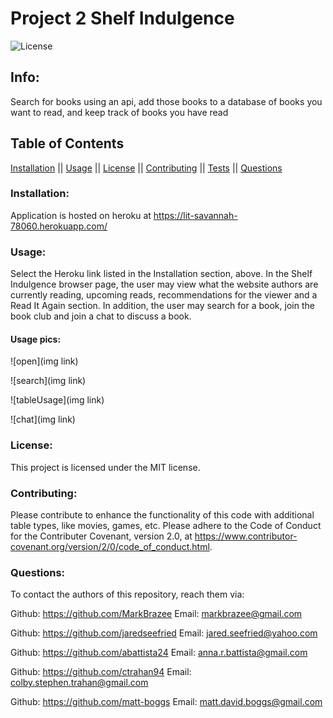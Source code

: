 # Project 2 Shelf Indulgence
 ![License](https://img.shields.io/badge/license-MIT-blue.svg)

## Info: 
Search for books using an api, add those books to a database of books you want to read, and keep track of books you have read

## Table of Contents 
[Installation](#Installation) || [Usage](#Usage) || [License](#License) || [Contributing](#Contributing) || [Tests](#Tests) || [Questions](#Questions)

### Installation:
Application is hosted on heroku at https://lit-savannah-78060.herokuapp.com/


### Usage:
Select the Heroku link listed in the Installation section, above. In the Shelf Indulgence browser page, the user may view what the website authors are currently reading, upcoming reads, recommendations for the viewer and a Read It Again section. In addition, the user may search for a book, join the book club and join a chat to discuss a book.

#### Usage pics:
![open](img link)

![search](img link)

![tableUsage](img link)

![chat](img link)

### License:
 This project is licensed under the MIT license.

### Contributing:
Please contribute to enhance the functionality of this code with additional table types, like movies, games, etc. Please adhere to the Code of Conduct for the Contributer Covenant, version 2.0, at https://www.contributor-covenant.org/version/2/0/code_of_conduct.html.


### Questions:
To contact the authors of this repository, reach them via: 

Github: https://github.com/MarkBrazee
Email: markbrazee@gmail.com

Github: https://github.com/jaredseefried
Email: jared.seefried@yahoo.com

Github: https://github.com/abattista24
Email: anna.r.battista@gmail.com

Github: https://github.com/ctrahan94
Email: colby.stephen.trahan@gmail.com

Github: https://github.com/matt-boggs
Email: matt.david.boggs@gmail.com